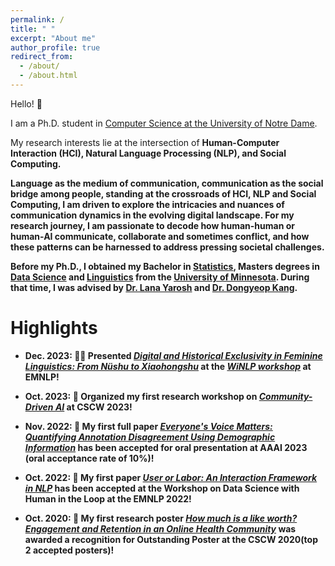 ```yaml
---
permalink: /
title: " "
excerpt: "About me"
author_profile: true
redirect_from: 
  - /about/
  - /about.html
---
```



Hello! 👋<br/>

I am a Ph.D. student in [Computer Science at the University of Notre Dame](https://cse.nd.edu/).<br/>

My research interests lie at the intersection of <b>Human-Computer Interaction (HCI)<b>, <b>Natural Language Processing (NLP)<b>, and <b>Social Computing<b>.

Language as the medium of communication, communication as the social bridge among people, standing at the crossroads of HCI, NLP and Social Computing, I am driven to explore the intricacies and nuances of communication dynamics in the evolving digital landscape. For my research journey, I am passionate to decode how human-human or human-AI communicate, collaborate and sometimes conflict, and how these patterns can be harnessed to address pressing societal challenges. 

Before my Ph.D., I obtained my Bachelor in [Statistics](https://cla.umn.edu/statistics), Masters degrees in [Data Science](https://cse.umn.edu/datascience) and [Linguistics](https://cla.umn.edu/linguistics) from the [University of Minnesota](https://twin-cities.umn.edu/). During that time, I was advised by [Dr. Lana Yarosh](https://lanayarosh.com/) and [Dr. Dongyeop Kang](https://dykang.github.io/).  



Highlights
======
* **Dec. 2023:** 👭🏻 Presented [*Digital and Historical Exclusivity in Feminine Linguistics: From Nüshu to Xiaohongshu*](https://ruyuanwan.github.io/files/WiNLP.pdf) at the [*WiNLP workshop*](https://www.winlp.org) at EMNLP!   

* **Oct. 2023:** 🌟 Organized my first research workshop on [*Community-Driven AI*](https://sites.google.com/nd.edu/community-ai-cscw-2023/home?authuser=0) at CSCW 2023!

* **Nov. 2022:** 🎉 My first full paper [*Everyone's Voice Matters: Quantifying Annotation Disagreement Using Demographic Information*](https://arxiv.org/pdf/2301.05036v1.pdf) has been accepted for oral presentation at AAAI 2023 (oral acceptance rate of 10%)! <br/>

* **Oct. 2022:** 🎉 My first paper [*User or Labor: An Interaction Framework in NLP*](https://arxiv.org/abs/2211.01553) has been accepted at the Workshop on Data Science with Human in the Loop at the EMNLP 2022!<br/>


* **Oct. 2020:** 🥇 My first research poster [*How much is a like worth? Engagement and Retention in an Online Health Community*](https://dl.acm.org/doi/abs/10.1145/3406865.3418320) was awarded a recognition for Outstanding Poster at the CSCW 2020(top 2 accepted posters)!  <br/>

